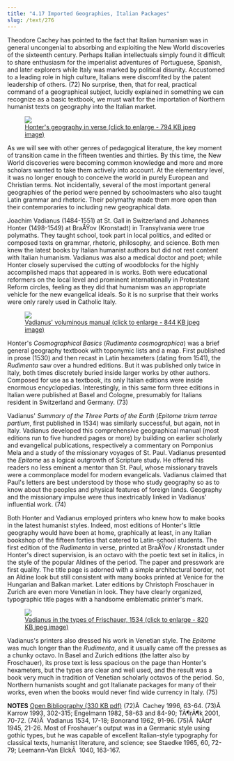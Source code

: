 ```yaml
---
title: "4.17 Imported Geographies, Italian Packages"
slug: /text/276
---
```

Theodore Cachey has pointed to the fact that Italian humanism was in general uncongenial to absorbing and exploiting the New World discoveries of the sixteenth century. Perhaps Italian intellectuals simply found it difficult to share enthusiasm for the imperialist adventures of Portuguese, Spanish, and later explorers while Italy was marked by political disunity. Accustomed to a leading role in high culture, Italians were discomfited by the patent leadership of others. (72) No surprise, then, that for real, practical command of a geographical subject, lucidly explained in something we can recognize as a basic textbook, we must wait for the importation of Northern humanist texts on geography into the Italian market.
<p style="text-align: center;"></p>


<figure class="mkdn-figure">
    <a href="images_full/4.00_Chapter_Four/HFS_083.03.jpg" class="mkdn-image-link">
    <img class="mkdn-image" src="images_full/4.00_Chapter_Four/HFS_083.03.jpg" />
    <figcaption class="mkdn-figcaption">Honter's geography in verse (click to enlarge - 794 KB jpeg image)</figcaption>
    </a>
</figure>

As we will see with other genres of pedagogical literature, the key moment of transition came in the fifteen twenties and thirties. By this time, the New World discoveries were becoming common knowledge and more and more scholars wanted to take them actively into account. At the elementary level, it was no longer enough to conceive the world in purely European and Christian terms. Not incidentally, several of the most important general geographies of the period were penned by schoolmasters who also taught Latin grammar and rhetoric. Their polymathy made them more open than their contemporaries to including new geographical data.

Joachim Vadianus (1484-1551) at St. Gall in Switzerland and Johannes Honter (1498-1549) at BraÅŸov (Kronstadt) in Transylvania were true polymaths. They taught school, took part in local politics, and edited or composed texts on grammar, rhetoric, philosophy, and science. Both men knew the latest books by Italian humanist authors but did not rest content with Italian humanism. Vadianus was also a medical doctor and poet; while Honter closely supervised the cutting of woodblocks for the highly accomplished maps that appeared in is works. Both were educational reformers on the local level and prominent internationally in Protestant Reform circles, feeling as they did that humanism was an appropriate vehicle for the new evangelical ideals. So it is no surprise that their works were only rarely used in Catholic Italy.
<p style="text-align: center;"></p>


<figure class="mkdn-figure">
    <a href="images_full/4.00_Chapter_Four/HFS_084.01.jpg" class="mkdn-image-link">
    <img class="mkdn-image" src="images_full/4.00_Chapter_Four/HFS_084.01.jpg" />
    <figcaption class="mkdn-figcaption">Vadianus' voluminous manual (click to enlarge - 844 KB jpeg image)</figcaption>
    </a>
</figure>

Honter's <em>Cosmographical Basics</em> (<em>Rudimenta cosmographica</em>) was a brief general geography textbook with toponymic lists and a map. First published in prose (1530) and then recast in Latin hexameters (dating from 1541), the <em>Rudimenta</em> saw over a hundred editions. But it was published only twice in Italy, both times discretely buried inside larger works by other authors. Composed for use as a textbook, its only Italian editions were inside enormous encyclopedias. Interestingly, in this same form three editions in Italian were published at Basel and Cologne, presumably for Italians resident in Switzerland and Germany. (73)

Vadianus' <em>Summary of the Three Parts of the Earth</em> (<em>Epitome trium terrae partium</em>, first published in 1534) was similarly successful, but again, not in Italy. Vadianus developed this comprehensive geographical manual (most editions run to five hundred pages or more) by building on earlier scholarly and evangelical publications, respectively a commentary on Pomponius Mela and a study of the missionary voyages of St. Paul. Vadianus presented the <em>Epitome</em> as a logical outgrowth of Scripture study. He offered his readers no less eminent a mentor than St. Paul, whose missionary travels were a commonplace model for modern evangelicals. Vadianus claimed that Paul's letters are best understood by those who study geography so as to know about the peoples and physical features of foreign lands. Geography and the missionary impulse were thus inextricably linked in Vadianus' influential work. (74)

Both Honter and Vadianus employed printers who knew how to make books in the latest humanist styles. Indeed, most editions of Honter's little geography would have been at home, graphically at least, in any Italian bookshop of the fifteen forties that catered to Latin-school students. The first edition of the <em>Rudimenta</em> in verse, printed at BraÅŸov / Kronstadt under Honter's direct supervision, is an octavo with the poetic text set in italics, in the style of the popular Aldines of the period. The paper and presswork are first quality. The title page is adorned with a simple architectural border, not an Aldine look but still consistent with many books printed at Venice for the Hungarian and Balkan market. Later editions by Christoph Froschauer in Zurich are even more Venetian in look. They have clearly organized, typographic title pages with a handsome emblematic printer's mark.
<p style="text-align: center;"></p>


<figure class="mkdn-figure">
    <a href="images_full/4.00_Chapter_Four/HFS_084.02.jpg" class="mkdn-image-link">
    <img class="mkdn-image" src="images_full/4.00_Chapter_Four/HFS_084.02.jpg" />
    <figcaption class="mkdn-figcaption">Vadianus in the types of Frischauer, 1534 (click to enlarge - 820 KB jpeg image)</figcaption>
    </a>
</figure>

Vadianus's printers also dressed his work in Venetian style. The <em>Epitome</em> was much longer than the <em>Rudimenta</em>, and it usually came off the presses as a chunky octavo. In Basel and Zurich editions (the latter also by Froschauer), its prose text is less spacious on the page than Honter's hexameters, but the types are clear and well used, and the result was a book very much in tradition of Venetian scholarly octavos of the period. So, Northern humanists sought and got Italianate packages for many of their works, even when the books would never find wide currency in Italy. (75)

<strong>NOTES</strong>
<a href="http://www.humanismforsale.org/bibliography.pdf" target="new">Open Bibliography (330 KB pdf)</a>
(72)Â  Cachey 1996, 63-64.
(73)Â  Karrow 1993, 302-315; Engelmann 1982, 58-63 and 84-90; TÃ¶rÃ¶k 2001, 70-72.
(74)Â  Vadianus 1534, 17-18; Bonorand 1962, 91-96.
(75)Â  NÃ¤f 1945, 21-26. Most of Froshauer's output was in a Germanic style using gothic types, but he was capable of excellent Italian-style typography for classical texts, humanist literature, and science; see Staedke 1965, 60, 72-79; Leemann-Van ElckÂ  1040, 163-167.
